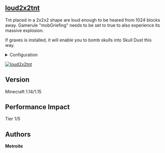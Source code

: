 ## [loud2x2tnt](https://download.metroite.de/#/home?url=https://github.com/Metroite/datapacks/tree/1.14/loud2x2tnt&rootDirectory=false)

Tnt placed in a 2x2x2 shape are loud enough to be heared from 1024 blocks away. Gamerule "mobGriefing" needs to be set to true to also experience its massive explosion.

If graves is installed, it will enable you to bomb skulls into Skull Dust this way.

<details>
<summary>Configuration</summary>
<br>

If you want to make *Skull Dust* only obtainable through explosions set *$noskulldustfromgraves$* in *l2t.storeboard* to 1 (0 is default): `scoreboard players set $noskulldustfromgraves$ l2t.storeboard 0`

</details>


<a href="https://download.metroite.de/#/home?url=https://github.com/Metroite/datapacks/tree/1.14/loud2x2tnt&rootDirectory=false" rel="BoOOooM">![loud2x2tnt](loud2x2tnt.png?raw=true "BoOOooM")</a>

## Version

Minecraft 1.14/1.15

## Performance Impact

Tier 1/5

## Authors

**Metroite**

